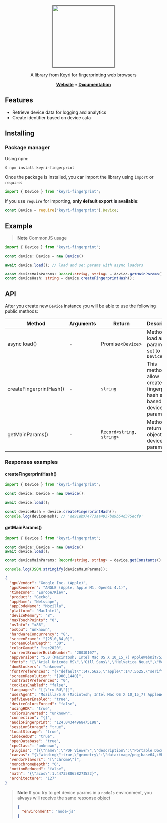 <p align="center">
    <a href="">
        <img src="https://keyri.com/wp-content/uploads/2022/09/Keyri-Grey-Logo-Website-300x147.png" width=200 />
    </a>
</p>

<p align="center">A library from Keyri for fingerprinting web browsers</p>

<p align="center">
    <a href="https://keyri.com"><b>Website</b></a> •
    <a href="https://docs.keyri.com/"><b>Documentation</b></a>
</p>

## Features

- Retrieve device data for logging and analytics
- Create identifier based on device data

## Installing

### Package manager

Using npm:

```bash
$ npm install keyri-fingerprint
```

Once the package is installed, you can import the library using `import` or `require`:

```js
import { Device } from 'keyri-fingerprint';
```

If you use `require` for importing, **only default export is available**:

```js
const Device = require('keyri-fingerprint').Device;
```

## Example

> **Note** CommonJS usage

```ts
import { Device } from 'keyri-fingerprint';

const device: Device = new Device();

await device.load(); // load and set params with async loaders

const deviceMainParams: Record<string, string> = device.getMainParams();
const deviceHash: string = device.createFingerprintHash();
```

## API

After you create new `Device` instance you will be able to use the following public methods:

| Method                  | Arguments | Return                   | Description                                                             |
| ----------------------- | --------- | ------------------------ | ----------------------------------------------------------------------- |
| async load()            | -         | Promise<`Device`>        | Method load async params and set to `Device`                            |
| createFingerprintHash() | -         | `string`                 | This method allow create fingerprint hash string based on device params |
| getMainParams()         | -         | `Record<string, string>` | Method return object with device parameters                             |

### Responses examples

#### createFingerprintHash()

```ts
import { Device } from 'keyri-fingerprint';

const device: Device = new Device();

await device.load();

const deviceHash = device.createFingerprintHash();
console.log(deviceHash); // 'de91eb974773aa4937bd9b54d375ecf9'
```

#### getMainParams()

```ts
import { Device } from 'keyri-fingerprint';

const device: Device = new Device();
await device.load();

const deviceMainParams: Record<string, string> = device.getConstants();

console.log(JSON.stringify(deviceMainParams));
```

```json
{
  "gpuVendor": "Google Inc. (Apple)",
  "gpuRenderer": "ANGLE (Apple, Apple M1, OpenGL 4.1)",
  "timezone": "Europe/Kiev",
  "product": "Gecko",
  "appName": "Netscape",
  "appCodeName": "Mozilla",
  "platform": "MacIntel",
  "deviceMemory": "8",
  "maxTouchPoints": "0",
  "osInfo": "x86",
  "osCpu": "unknown",
  "hardwareConcurrency": "8",
  "screenFrame": "[25,0,84,0]",
  "screenColorDepth": "30",
  "colorGamut": "rec2020",
  "currentBrowserBuildNumber": "20030107",
  "appVersion": "5.0 (Macintosh; Intel Mac OS X 10_15_7) AppleWebKit/537.36 (KHTML, like Gecko) Chrome/109.0.0.0 Safari/537.36",
  "fonts": "[\"Arial Unicode MS\",\"Gill Sans\",\"Helvetica Neue\",\"Menlo\"]",
  "domBlockers": "unknown",
  "fontPreferences": "{\"default\":147.5625,\"apple\":147.5625,\"serif\":147.5625}",
  "screenResolution": "[900,1440]",
  "contrastPreferences": "0",
  "cookiesEnabled": "false",
  "languages": "[[\"ru-RU\"]]",
  "userAgent": "Mozilla/5.0 (Macintosh; Intel Mac OS X 10_15_7) AppleWebKit/537.36 (KHTML, like Gecko) Chrome/109.0.0.0 Safari/537.36",
  "pdfViewerEnabled": "true",
  "deviceColorsForced": "false",
  "usingHDR": "true",
  "colorsInverted": "unknown",
  "connection": "{}",
  "audioFingerprint": "124.04344968475198",
  "sessionStorage": "true",
  "localStorage": "true",
  "indexedDB": "true",
  "openDatabase": "true",
  "cpuClass": "unknown",
  "plugins": "[{\"name\":\"PDF Viewer\",\"description\":\"Portable Document Format\",\"mimeTypes\":[{\"type\":\"application/pdf\",\"suffixes\":\"pdf\"},{\"type\":\"text/pdf\",\"suffixes\":\"pdf\"}]}]",
  "canvas": "{\"winding\":true,\"geometry\":\"data:image/png;base64,iVB...\"}",
  "vendorFlavors": "[\"chrome\"]",
  "monochromeDepth": "0",
  "motionReduced": "false",
  "math": "{\"acos\":1.4473588658278522}",
  "architecture": "127"
}
```

> **Note** If you try to get device params in a `nodeJs` environment, you always will receive the same response object
>
> ```json
> {
>   "environment": "node-js"
> }
> ```
